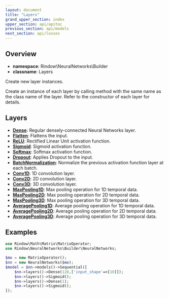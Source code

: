 ```yaml
---
layout: document
title: "Layers"
grand_upper_section: index
upper_section: api/apitoc
previous_section: api/models
next_section: api/losses
---
```

Overview
-------

- **namespace**: Rindow\NeuralNetworks\Builder
- **classname**: Layers

Create new layer instances.

Create an instance of each layer by calling method with the same name as the class name of the layer.
Refer to the constructor of each layer for details.

Layers
------

- [**Dense**](dense.html): Regular densely-connected Neural Networks layer.
- [**Flatten**](flatten.html): Flattens the input.
- [**ReLU**](relu.html): Rectified Linear Unit activation function.
- [**Sigmoid**](sigmoid.html): Sigmoid activation function.
- [**Softmax**](softmax.html): Softmax activation function.
- [**Dropout**](dropout.html): Applies Dropout to the input.
- [**BatchNormalization**](batchnormalization.html): Normalize the previous activation function layer at each batch.
- [**Conv1D**](conv1d.html): 1D convolution layer.
- [**Conv2D**](conv2d.html): 2D convolution layer.
- [**Conv3D**](conv3d.html): 3D convolution layer.
- [**MaxPooling1D**](maxpooling1d.html): Max pooling operation for 1D temporal data.
- [**MaxPooling2D**](maxpooling2d.html): Max pooling operation for 2D temporal data.
- [**MaxPooling3D**](maxpooling3d.html): Max pooling operation for 3D temporal data.
- [**AveragePooling1D**](averagepooling1d.html): Average pooling operation for 1D temporal data.
- [**AveragePooling2D**](averagepooling2d.html): Average pooling operation for 2D temporal data.
- [**AveragePooling3D**](averagepooling3d.html): Average pooling operation for 3D temporal data.


Examples
--------

```php
use Rindow\Math\Matrix\MatrixOperator;
use Rindow\NeuralNetworks\Builder\NeuralNetworks;

$mo = new MatrixOperator();
$nn = new NeuralNetworks($mo);
$model = $nn->models()->Sequential([
    $nn->layers()->Dense(128,['input_shape'=>[10]]);
    $nn->layers()->Sigmoid();
    $nn->layers()->Dense(1);
    $nn->layers()->Sigmoid();
]);
```
